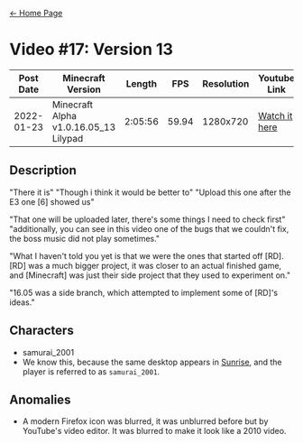 [← Home Page](../README.md#2-videos)

# Video #17: Version 13
| Post Date  | Minecraft Version                     | Length   | FPS     | Resolution | Youtube Link      |
| ---------  | ------------------------------------- | -------- | ------- | ---------  | ----------------- |
| 2022-01-23 | Minecraft Alpha v1.0.16.05_13 Lilypad | 2:05:56  | 59.94   | 1280x720   | [Watch it here](https://www.youtube.com/watch?v=2N2WtAe0a9I) |

## Description
"There it is"
"Though i think it would be better to"
"Upload this one after the E3 one [6] showed us"

"That one will be uploaded later, there's some things I need to check first"
"additionally, you can see in this video one of the bugs that we couldn't fix, the boss music did not play sometimes."



"What I haven't told you yet is that we were the ones that started off [RD]. [RD] was a much bigger project, it was closer to an actual finished game, and [Minecraft] was just their side project that they used to experiment on."

"16.05 was a side branch, which attempted to implement some of [RD]'s ideas."

## Characters
* samurai_2001
* We know this, because the same desktop appears in [Sunrise](sunrise.md), and the player is referred to as `samurai_2001`.

## Anomalies
* A modern Firefox icon was blurred, it was unblurred before but by YouTube's video editor. It was blurred to make it look like a 2010 video.
